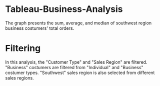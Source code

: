 # Tableau-Business-Analysis

The graph presents the sum, average, and median of southwest region business costumers' total orders.

# Filtering

In this analysis, the "Customer Type" and "Sales Region" are filtered. 
"Business" costumers are filtered from "Individual" and "Business" costumer types. "Southwest" sales region is also selected from different sales regions.
